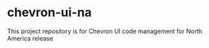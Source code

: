 # chevron-ui-na
This project repository is for Chevron UI code management for North America release

